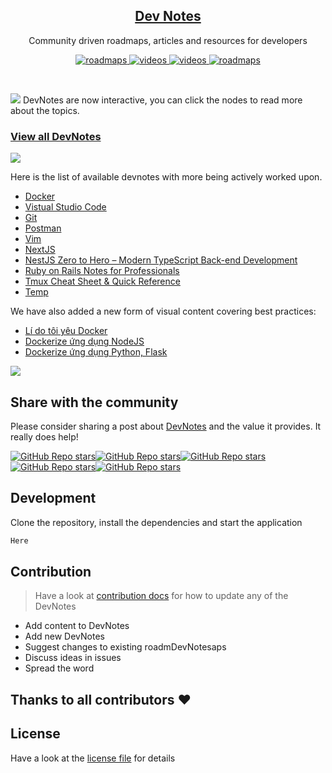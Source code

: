 <p align="center">
  <h2 align="center"><a href="#">Dev Notes</a></h2>
  <p align="center">Community driven roadmaps, articles and resources for developers<p>
  <p align="center">
    <a href="#">
    	<img src="https://img.shields.io/badge/-Roadmaps%20-0a0a0a.svg?style=flat&colorA=0a0a0a" alt="roadmaps" />
    </a>
    <a href="#">
    	<img src="https://img.shields.io/badge/-Videos-0a0a0a.svg?style=flat&colorA=0a0a0a" alt="videos" />
    </a>
    <a href="#">
    	<img src="https://img.shields.io/badge/-Translations-0a0a0a.svg?style=flat&colorA=0a0a0a" alt="videos" />
    </a>
    <a href="#">
    	<img src="https://img.shields.io/badge/%E2%9D%A4-YouTube%20Channel-0a0a0a.svg?style=flat&colorA=0a0a0a" alt="roadmaps" />
    </a>
  </p>

</p>

<br>


![](https://i.imgur.com/waxVImv.png)
DevNotes are now interactive, you can click the nodes to read more about the topics.

### [View all DevNotes](#)

![](https://i.imgur.com/waxVImv.png)

Here is the list of available devnotes with more being actively worked upon.

- [Docker](Docker/README.md)
- [Vistual Studio Code](Vistual%20Studio%20Code//README.md)
- [Git](Git/README.md)
- [Postman](Postman/README.md)
- [Vim](Vim/README.md)
- [NextJS](Udemy/NextJS/README.md)
- [NestJS Zero to Hero – Modern TypeScript Back-end Development](NestJS%20Zero%20to%20Hero%20–%20Modern%20TypeScript%20Back-end%20Development/README.md)
- [Ruby on Rails Notes for Professionals](Ruby%20on%20Rails%20Notes%20for%20Professionals/README.md)
- [Tmux Cheat Sheet & Quick Reference](Tmux/README.md)
- [Temp](Temp/README.md)

We have also added a new form of visual content covering best practices:

- [Lí do tôi yêu Docker](Docker/docker_ep1.md)
- [Dockerize ứng dụng NodeJS](Docker/docker_ep2.md)
- [Dockerize ứng dụng Python, Flask](Docker/docker_ep3.md)

![](https://i.imgur.com/waxVImv.png)

## Share with the community

Please consider sharing a post about [DevNotes](#) and the value it provides. It really does help!

[![GitHub Repo stars](https://img.shields.io/badge/share%20on-reddit-red?logo=reddit)](#)[![GitHub Repo stars](https://img.shields.io/badge/share%20on-hacker%20news-orange?logo=ycombinator)](#)[![GitHub Repo stars](https://img.shields.io/badge/share%20on-twitter-03A9F4?logo=twitter)](#)[![GitHub Repo stars](https://img.shields.io/badge/share%20on-facebook-1976D2?logo=facebook)](#)[![GitHub Repo stars](https://img.shields.io/badge/share%20on-linkedin-3949AB?logo=linkedin)](#)
## Development

Clone the repository, install the dependencies and start the application

```bash
Here
```

## Contribution

> Have a look at [contribution docs](./contributing.md) for how to update any of the DevNotes

- Add content to DevNotes
- Add new DevNotes
- Suggest changes to existing roadmDevNotesaps
- Discuss ideas in issues
- Spread the word

## Thanks to all contributors ❤


## License

Have a look at the [license file](./license) for details
